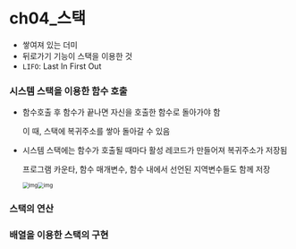# ch04_스택

- 쌓여져 있는 더미
- 뒤로가기 기능이 스택을 이용한 것
- `LIFO`: Last In First Out



### 시스템 스택을 이용한 함수 호출

- 함수호출 후 함수가 끝나면 자신을 호출한 함수로 돌아가야 함

  이 때, 스택에 복귀주소를 쌓아 돌아갈 수 있음

- 시스템 스택에는 함수가 호출될 때마다 활성 레코드가 만들어져 복귀주소가 저장됨

  프로그램 카운타, 함수 매개변수, 함수 내에서 선언된 지역변수들도 함께 저장

  <img src="https://lh4.googleusercontent.com/mJ1HEbwXS4UbpvxpMuphsicL06wguMtLsC2M8YmXw136lDCZeoRJuUn2vMDTYA2bq1MlZ4GPUdthOq6WzqANI_0aFnZa9eOJi6WKMOPJfgXUJ4lktz9EXbqNM7sAyXo03dMnUyY" alt="img" style="zoom:67%;" /><img src="https://lh6.googleusercontent.com/pcEdljckcQeamiJLYriPu9VJLlUIt5HAOHsQr-gS_AJRD9_uo3RAqs84ay_q0LNKoKuu31SPe6pwURcuwONY1vfHGy1oVx-WE5VWCmfK2FtLYZn-xHR7N7r1jHVAlzBuxT3Rfds" alt="img" style="zoom:67%;" />

  [^출처]: 언어로 쉽게 풀어쓴 자료구조(저자: 천인국)



### 스택의 연산





### 배열을 이용한 스택의 구현

